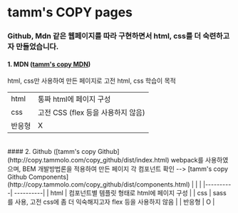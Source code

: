 # tamm's COPY pages

### Github, Mdn 같은 웹페이지를 따라 구현하면서 html, css를 더 숙련하고자 만들었습니다.

#### 1. MDN ([tamm's copy MDN](http://copy.tammolo.com/copy_mdn/index.html))
html, css만 사용하여 만든 페이지로 고전 html, css 학습이 목적  

|  |  |
|----------|----------|
|  html  |  통짜 html에 페이지 구성  |
|  css  |  고전 CSS (flex 등을 사용하지 않음)  |
|  반응형  |  X  |
<br>
#### 2. Github ([tamm's copy Github](http://copy.tammolo.com/copy_github/dist/index.html)
webpack를 사용하였으며, BEM 개발방법론을 적용하여 만든 페이지  
각 컴포넌트 확인  -->  [tamm's copy Github Components](http://copy.tammolo.com/copy_github/dist/components.html)
|  |  |
|----------| ----------|
|  html  |  컴포넌트별 템플릿 형태로 html에 페이지 구성  |
|  css  |  sass를 사용, 고전  css에 좀 더 익숙해지고자 flex 등을 사용하지 않음  |
|  반응형  |  O  |
